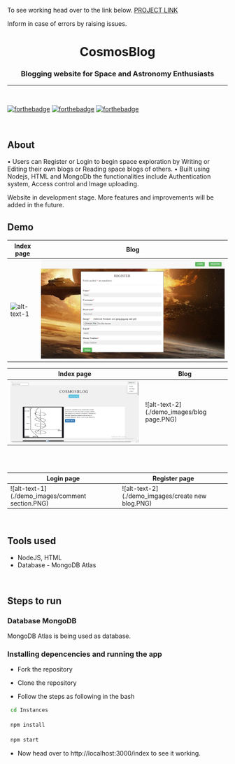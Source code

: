 To see working head over to the link below.
[PROJECT LINK](https://powerful-bastion-56431.herokuapp.com/index)

Inform in case of errors by raising issues.

<h1 align="center" >CosmosBlog</h1>
<h3 align="center"> Blogging website for Space and Astronomy Enthusiasts</h3>

<hr>

<br>

[![forthebadge](http://forthebadge.com/images/badges/built-with-love.svg)](http://forthebadge.com)
[![forthebadge](https://forthebadge.com/images/badges/uses-js.svg)](http://forthebadge.com)
[![forthebadge](https://forthebadge.com/images/badges/check-it-out.svg)](https://forthebadge.com)

<br>

## About
• Users can Register or Login to begin space exploration by Writing or Editing their own blogs or Reading space blogs of others.
• Built using Nodejs, HTML and MongoDb the functionalities include Authentication system, Access control and Image uploading.

Website in development stage. More features and improvements will be added in the future.

## Demo
|           Index page                      |                Blog                       |
| ------------------------------------------| ------------------------------------------|
| ![alt-text-1](./demo_images/login.PNG)    | ![alt-text-2](./demo_images/register.PNG) |


|           Index page                      |                Blog                       |
| ------------------------------------------| ------------------------------------------|
| ![alt-text-1](./demo_images/index.PNG)    | ![alt-text-2](./demo_images/blog page.PNG)|

<br>
<br>

|           Login page                             |         Register page                                                 |
| -------------------------------------------------| ----------------------------------------------------------------------|
| ![alt-text-1](./demo_images/comment section.PNG) |![alt-text-2](./demo_imgages/create new blog.PNG)                      |

<br>

## Tools used
* NodeJS, HTML
* Database - MongoDB Atlas

<br>

## Steps to run

### Database MongoDB
MongoDB Atlas is being used as database.

### Installing depencencies and running the app

* Fork the repository

* Clone the repository  
* Follow the steps as following in the bash

```sh
 cd Instances

 npm install

 npm start
```
* Now head over to http://localhost:3000/index to see it working.

<br>
